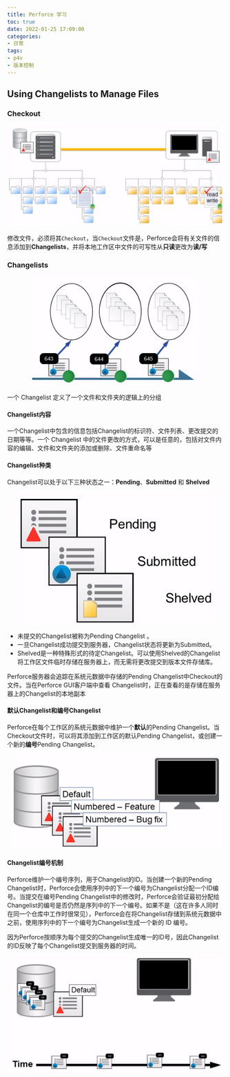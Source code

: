 ```yaml
---
title: Perforce 学习
toc: true
date: 2022-01-25 17:09:00
categories:
- 日常
tags:
- p4v
- 版本控制
---
```


## Using Changelists to Manage Files

### Checkout

<center>
    <img src="34/checkout-files.png" />
</center>

修改文件，必须将其`Checkout`，当`Checkout`文件是，Perforce会将有关文件的信息添加到**Changelists**，并将本地工作区中文件的可写性从**只读**更改为**读/写**

### Changelists

<center>
    <img src="34/changelist-management.png" />
</center>

一个 Changelist 定义了一个文件和文件夹的逻辑上的分组

#### Changelist内容

一个Changelist中包含的信息包括Changelist的标识符、文件列表、更改提交的日期等等。一个 Changelist 中的文件更改的方式，可以是任意的，包括对文件内容的编辑、文件和文件夹的添加或删除、文件重命名等

#### Changelist种类

Changelist可以处于以下三种状态之一：**Pending**、**Submitted** 和 **Shelved**

<center>
    <img src="34/changelist-types.png" />
</center>

- 未提交的Changelist被称为Pending Changelist 。
- 一旦Changelist成功提交到服务器，Changelist状态将更新为Submitted。
- Shelved是一种特殊形式的待定Changelist。可以使用Shelved的Changelist将工作区文件临时存储在服务器上，而无需将更改提交到版本文件存储库。

Perforce服务器会追踪在系统元数据中存储的Pending Changelist中Checkout的文件。当在Perforce GUI客户端中查看 Changelist时，正在查看的是存储在服务器上的Changelist的本地副本

#### 默认Changelist和编号Changelist

Perforce在每个工作区的系统元数据中维护一个**默认**的Pending Changelist。当Checkout文件时，可以将其添加到工作区的默认Pending Changelist，或创建一个新的**编号**Pending Changelist。

<center>
    <img src="34/default-and-number-changelists.png" />
</center>

#### Changelist编号机制

Perforce维护一个编号序列，用于Changelist的ID。当创建一个新的Pending Changelist时，Perforce会使用序列中的下一个编号为Changelist分配一个ID编号。当提交在编号Pending Changelist中的修改时，Perforce会验证最初分配给 Changelist的编号是否仍然是序列中的下一个编号。如果不是（这在许多人同时在同一个仓库中工作时很常见），Perforce会在将Changelist存储到系统元数据中之前，使用序列中的下一个编号为Changelist生成一个新的 ID 编号。

因为Perforce按顺序为每个提交的Changelist生成唯一的ID号，因此Changelist的ID反映了每个Changelist提交到服务器的时间。

<center>
    <img src="34/changelist-numbering-scheme.png" />
</center>

